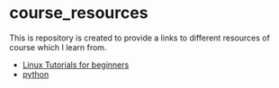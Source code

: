 # course_resources
This is repository is created to provide a links to different resources of course which I learn from.
- [Linux Tutorials for beginners](https://www.guru99.com/unix-linux-tutorial.html)
- [python](https://www.learnpython.org/)
